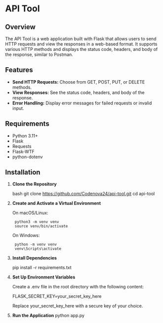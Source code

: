 # API Tool

## Overview

The API Tool is a web application built with Flask that allows users to send HTTP requests and view the responses in a web-based format. It supports various HTTP methods and displays the status code, headers, and body of the response, similar to Postman.

## Features

- **Send HTTP Requests:** Choose from GET, POST, PUT, or DELETE methods.
- **View Responses:** See the status code, headers, and body of the response.
- **Error Handling:** Display error messages for failed requests or invalid input.

## Requirements

- Python 3.11+
- Flask
- Requests
- Flask-WTF
- python-dotenv

## Installation

1. **Clone the Repository**

   bash
   git clone https://github.com/Codenova24/api-tool.git
   cd api-tool
2. **Create and Activate a Virtual Environment**

    On macOS/Linux:

        python3 -m venv venv
        source venv/bin/activate

    On Windows:

        python -m venv venv
        venv\Scripts\activate

3. **Install Dependencies**

    pip install -r requirements.txt

4. **Set Up Environment Variables**

    Create a .env file in the root directory with the following content:

    FLASK_SECRET_KEY=your_secret_key_here

    Replace your_secret_key_here with a secure key of your choice.
5. **Run the Application**
    python app.py